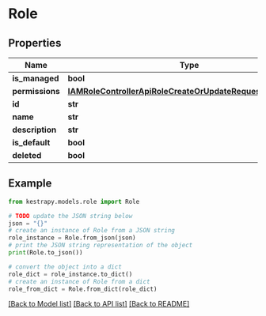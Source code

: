# Role


## Properties

Name | Type | Description | Notes
------------ | ------------- | ------------- | -------------
**is_managed** | **bool** |  | 
**permissions** | [**IAMRoleControllerApiRoleCreateOrUpdateRequestPermissions**](IAMRoleControllerApiRoleCreateOrUpdateRequestPermissions.md) |  | 
**id** | **str** |  | 
**name** | **str** |  | 
**description** | **str** |  | 
**is_default** | **bool** |  | 
**deleted** | **bool** |  | 

## Example

```python
from kestrapy.models.role import Role

# TODO update the JSON string below
json = "{}"
# create an instance of Role from a JSON string
role_instance = Role.from_json(json)
# print the JSON string representation of the object
print(Role.to_json())

# convert the object into a dict
role_dict = role_instance.to_dict()
# create an instance of Role from a dict
role_from_dict = Role.from_dict(role_dict)
```
[[Back to Model list]](../README.md#documentation-for-models) [[Back to API list]](../README.md#documentation-for-api-endpoints) [[Back to README]](../README.md)


